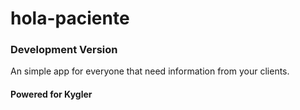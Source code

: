 # hola-paciente
### Development Version

An simple app for everyone that need information from your clients.

#### Powered for Kygler
